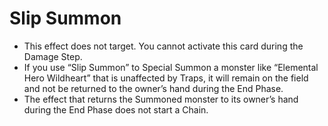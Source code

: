 # Slip Summon

*   This effect does not target. You cannot activate this card during the Damage Step.
*   If you use “Slip Summon” to Special Summon a monster like “Elemental Hero Wildheart” that is unaffected by Traps, it will remain on the field and not be returned to the owner’s hand during the End Phase.
*   The effect that returns the Summoned monster to its owner’s hand during the End Phase does not start a Chain.
